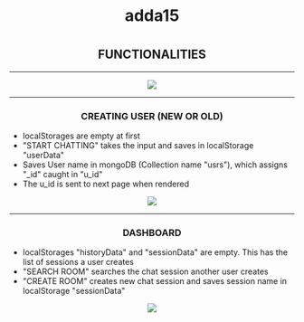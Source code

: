 <h1 align="center"> adda15<h1>
<h2 align="center"> FUNCTIONALITIES </h2>
<hr>
<p align="center"><img src="https://user-images.githubusercontent.com/24278948/49653204-6e590e00-fa5e-11e8-9d15-136704813d63.JPG"></p>
<hr>
<h3 align="center"> CREATING USER (NEW OR OLD) </h3>
<ul>
  <li> localStorages are empty at first </li>
 <li> "START CHATTING" takes the input and saves in localStorage "userData"</li>
 <li> Saves User name in mongoDB (Collection name "usrs"), which assigns "_id" caught in "u_id" </li>
 <li> The u_id is sent to next page when rendered </li>
</ul>
<p align="center"><img src="https://user-images.githubusercontent.com/24278948/49654611-8894eb00-fa62-11e8-9eea-d38807873bd1.JPG"></p>
<hr>
<h3 align="center">  DASHBOARD</h3>
<ul>
  <li> localStorages "historyData" and "sessionData" are empty. This has the list of sessions a user creates </li>
 <li> "SEARCH ROOM" searches the chat session another user creates</li>
 <li> "CREATE ROOM" creates new chat session and saves session name in localStorage "sessionData" </li>
</ul>
<p align="center"><img src="https://user-images.githubusercontent.com/24278948/49655480-f8a47080-fa64-11e8-85fa-062a67ccbe50.JPG"></p>
